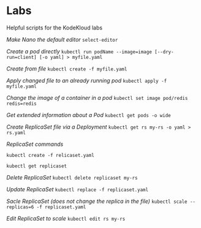 # Labs

Helpful scripts for the KodeKloud labs

*Make Nano the default editor*
`select-editor`

*Create a pod directly*
`kubectl run podName --image=image [--dry-run=client] [-o yaml] > myfile.yaml`

*Create from file*
`kubectl create -f myfile.yaml`

*Apply changed file to an already running pod*
`kubectl apply -f myfile.yaml`

*Change the image of a container in a pod*
`kubectl set image pod/redis redis=redis`

*Get extended information about a Pod*
`kubectl get pods -o wide`

*Create ReplicaSet file via a Deployment*
`kubectl get rs my-rs -o yaml > rs.yaml`

*ReplicaSet commands*

`kubectl create -f relicaset.yaml`

`kubectl get replicaset`

*Delete ReplicaSet*
`kubectl delete replicaset my-rs`

*Update ReplicaSet*
`kubectl replace -f replicaset.yaml`

*Sacle ReplicaSet (does not change the replica in the file)*
`kubectl scale --replicas=6 -f replicaset.yaml`

*Edit ReplicaSet to scale*
`kubectl edit rs my-rs`